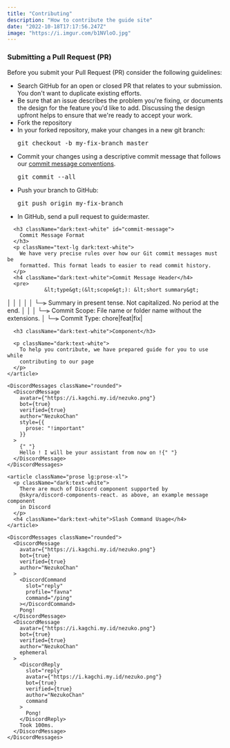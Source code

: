 ```yaml
---
title: "Contributing"
description: "How to contribute the guide site"
date: "2022-10-18T17:17:56.247Z"
image: "https://i.imgur.com/b1NVloO.jpg"
---
```


<div className="container mx-4 h-auto w-auto rounded-md bg-white px-6 py-10 shadow-lg dark:bg-deep-purple-570530 md:mx-auto">
    <article className="prose lg:prose-xl">
      <h3 className="dark:text-white">Submitting a Pull Request (PR)</h3>
      <p className="text-lg dark:text-white">
        Before you submit your Pull Request (PR) consider the following
        guidelines:
      </p>
      <ul className="list-disc">
        <li className="dark:text-white">
          Search GitHub for an open or closed PR that relates to your
          submission. You don't want to duplicate existing efforts.
        </li>
        <li className="dark:text-white">
          Be sure that an issue describes the problem you're fixing, or
          documents the design for the feature you'd like to add. Discussing the
          design upfront helps to ensure that we're ready to accept your work.
        </li>
        <li className="dark:text-white">Fork the repository</li>
        <li className="dark:text-white">
          In your forked repository, make your changes in a new git branch:
        </li>
        <pre>git checkout -b my-fix-branch master</pre>
        <li className="dark:text-white">
          Commit your changes using a descriptive commit message that follows
          our <a href="#commit-message">commit message conventions</a>.
        </li>
        <pre>git commit --all</pre>
        <li className="dark:text-white">Push your branch to GitHub:</li>
        <pre>git push origin my-fix-branch</pre>
        <li className="dark:text-white">
          In GitHub, send a pull request to guide:master.
        </li>
      </ul>

      <h3 className="dark:text-white" id="commit-message">
        Commit Message Format
      </h3>
      <p className="text-lg dark:text-white">
        We have very precise rules over how our Git commit messages must be
        formatted. This format leads to easier to read commit history.
      </p>
      <h4 className="dark:text-white">Commit Message Header</h4>
      <pre>
                &lt;type&gt;(&lt;scope&gt;): &lt;short summary&gt;
   │      │             │
   │      │             └─⫸ Summary in present tense. Not capitalized. No period at the end.
   │      │
   │      └─⫸ Commit Scope: File name or folder name without the extensions.
   │
   └─⫸ Commit Type: chore|feat|fix|
      </pre>

      <h3 className="dark:text-white">Component</h3>

      <p className="dark:text-white">
        To help you contribute, we have prepared guide for you to use while
        contributing to our page
      </p>
    </article>

    <DiscordMessages className="rounded">
      <DiscordMessage
        avatar={"https://i.kagchi.my.id/nezuko.png"}
        bot={true}
        verified={true}
        author="NezukoChan"
        style={{
          prose: "!important"
        }}
      >
        {" "}
        Hello ! I will be your assistant from now on !{" "}
      </DiscordMessage>
    </DiscordMessages>

    <article className="prose lg:prose-xl">
      <p className="dark:text-white">
        There are much of Discord component supported by
        @skyra/discord-components-react. as above, an example message component
        in Discord
      </p>
      <h4 className="dark:text-white">Slash Command Usage</h4>
    </article>

    <DiscordMessages className="rounded">
      <DiscordMessage
        avatar={"https://i.kagchi.my.id/nezuko.png"}
        bot={true}
        verified={true}
        author="NezukoChan"
      >
        <DiscordCommand
          slot="reply"
          profile="favna"
          command="/ping"
        ></DiscordCommand>
        Pong!
      </DiscordMessage>
      <DiscordMessage
        avatar={"https://i.kagchi.my.id/nezuko.png"}
        bot={true}
        verified={true}
        author="NezukoChan"
        ephemeral
      >
        <DiscordReply
          slot="reply"
          avatar={"https://i.kagchi.my.id/nezuko.png"}
          bot={true}
          verified={true}
          author="NezukoChan"
          command
        >
          Pong!
        </DiscordReply>
        Took 100ms.
      </DiscordMessage>
    </DiscordMessages>
  </div>
